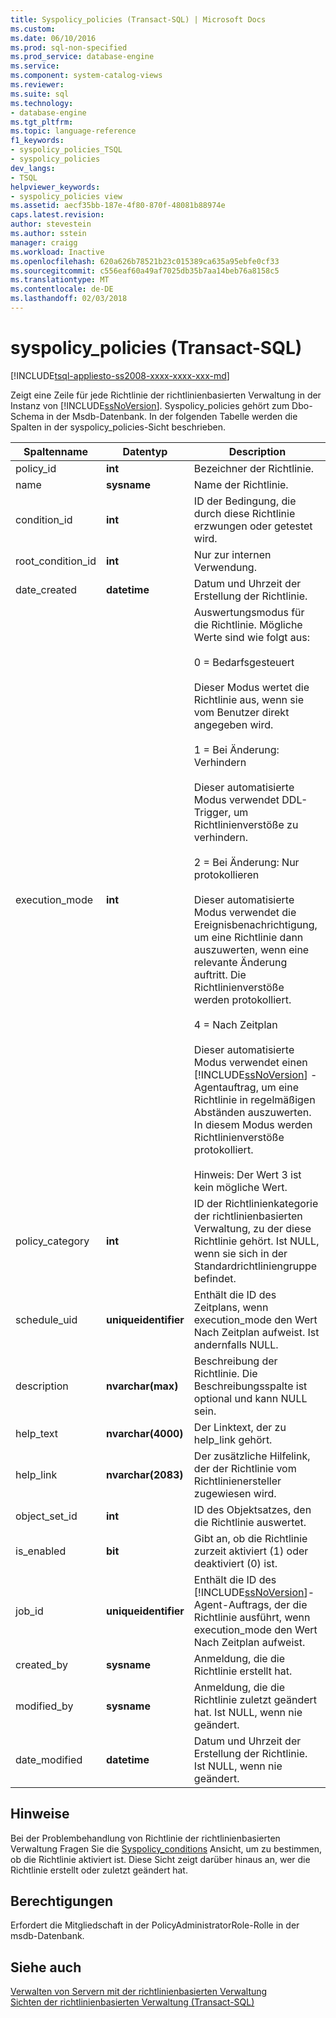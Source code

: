 ```yaml
---
title: Syspolicy_policies (Transact-SQL) | Microsoft Docs
ms.custom: 
ms.date: 06/10/2016
ms.prod: sql-non-specified
ms.prod_service: database-engine
ms.service: 
ms.component: system-catalog-views
ms.reviewer: 
ms.suite: sql
ms.technology:
- database-engine
ms.tgt_pltfrm: 
ms.topic: language-reference
f1_keywords:
- syspolicy_policies_TSQL
- syspolicy_policies
dev_langs:
- TSQL
helpviewer_keywords:
- syspolicy_policies view
ms.assetid: aecf35bb-187e-4f80-870f-48081b88974e
caps.latest.revision: 
author: stevestein
ms.author: sstein
manager: craigg
ms.workload: Inactive
ms.openlocfilehash: 620a626b78521b23c015389ca635a95ebfe0cf33
ms.sourcegitcommit: c556eaf60a49af7025db35b7aa14beb76a8158c5
ms.translationtype: MT
ms.contentlocale: de-DE
ms.lasthandoff: 02/03/2018
---
```

# <a name="syspolicypolicies-transact-sql"></a>syspolicy_policies (Transact-SQL)
[!INCLUDE[tsql-appliesto-ss2008-xxxx-xxxx-xxx-md](../../includes/tsql-appliesto-ss2008-xxxx-xxxx-xxx-md.md)]

  Zeigt eine Zeile für jede Richtlinie der richtlinienbasierten Verwaltung in der Instanz von [!INCLUDE[ssNoVersion](../../includes/ssnoversion-md.md)]. Syspolicy_policies gehört zum Dbo-Schema in der Msdb-Datenbank. In der folgenden Tabelle werden die Spalten in der syspolicy_policies-Sicht beschrieben.  
  
|Spaltenname|Datentyp|Description|  
|-----------------|---------------|-----------------|  
|policy_id|**int**|Bezeichner der Richtlinie.|  
|name|**sysname**|Name der Richtlinie.|  
|condition_id|**int**|ID der Bedingung, die durch diese Richtlinie erzwungen oder getestet wird.|  
|root_condition_id|**int**|Nur zur internen Verwendung.|  
|date_created|**datetime**|Datum und Uhrzeit der Erstellung der Richtlinie.|  
|execution_mode|**int**|Auswertungsmodus für die Richtlinie. Mögliche Werte sind wie folgt aus:<br /><br /> 0 = Bedarfsgesteuert<br /><br /> Dieser Modus wertet die Richtlinie aus, wenn sie vom Benutzer direkt angegeben wird.<br /><br /> 1 = Bei Änderung: Verhindern<br /><br /> Dieser automatisierte Modus verwendet DDL-Trigger, um Richtlinienverstöße zu verhindern.<br /><br /> 2 = Bei Änderung: Nur protokollieren<br /><br /> Dieser automatisierte Modus verwendet die Ereignisbenachrichtigung, um eine Richtlinie dann auszuwerten, wenn eine relevante Änderung auftritt. Die Richtlinienverstöße werden protokolliert.<br /><br /> 4 = Nach Zeitplan<br /><br /> Dieser automatisierte Modus verwendet einen [!INCLUDE[ssNoVersion](../../includes/ssnoversion-md.md)] -Agentauftrag, um eine Richtlinie in regelmäßigen Abständen auszuwerten. In diesem Modus werden Richtlinienverstöße protokolliert.<br /><br /> Hinweis: Der Wert 3 ist kein mögliche Wert.|  
|policy_category|**int**|ID der Richtlinienkategorie der richtlinienbasierten Verwaltung, zu der diese Richtlinie gehört. Ist NULL, wenn sie sich in der Standardrichtliniengruppe befindet.|  
|schedule_uid|**uniqueidentifier**|Enthält die ID des Zeitplans, wenn execution_mode den Wert Nach Zeitplan aufweist. Ist andernfalls NULL.|  
|description|**nvarchar(max)**|Beschreibung der Richtlinie. Die Beschreibungsspalte ist optional und kann NULL sein.|  
|help_text|**nvarchar(4000)**|Der Linktext, der zu help_link gehört.|  
|help_link|**nvarchar(2083)**|Der zusätzliche Hilfelink, der der Richtlinie vom Richtlinienersteller zugewiesen wird.|  
|object_set_id|**int**|ID des Objektsatzes, den die Richtlinie auswertet.|  
|is_enabled|**bit**|Gibt an, ob die Richtlinie zurzeit aktiviert (1) oder deaktiviert (0) ist.|  
|job_id|**uniqueidentifier**|Enthält die ID des [!INCLUDE[ssNoVersion](../../includes/ssnoversion-md.md)]-Agent-Auftrags, der die Richtlinie ausführt, wenn execution_mode den Wert Nach Zeitplan aufweist.|  
|created_by|**sysname**|Anmeldung, die die Richtlinie erstellt hat.|  
|modified_by|**sysname**|Anmeldung, die die Richtlinie zuletzt geändert hat. Ist NULL, wenn nie geändert.|  
|date_modified|**datetime**|Datum und Uhrzeit der Erstellung der Richtlinie. Ist NULL, wenn nie geändert.|  
  
## <a name="remarks"></a>Hinweise  
 Bei der Problembehandlung von Richtlinie der richtlinienbasierten Verwaltung Fragen Sie die [Syspolicy_conditions](../../relational-databases/system-catalog-views/syspolicy-conditions-transact-sql.md) Ansicht, um zu bestimmen, ob die Richtlinie aktiviert ist. Diese Sicht zeigt darüber hinaus an, wer die Richtlinie erstellt oder zuletzt geändert hat.  
  
## <a name="permissions"></a>Berechtigungen  
 Erfordert die Mitgliedschaft in der PolicyAdministratorRole-Rolle in der msdb-Datenbank.  
  
## <a name="see-also"></a>Siehe auch  
 [Verwalten von Servern mit der richtlinienbasierten Verwaltung](../../relational-databases/policy-based-management/administer-servers-by-using-policy-based-management.md)   
 [Sichten der richtlinienbasierten Verwaltung &#40;Transact-SQL&#41;](../../relational-databases/system-catalog-views/policy-based-management-views-transact-sql.md)  
  
  
